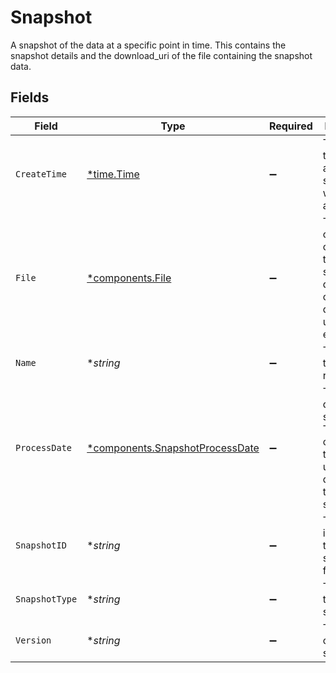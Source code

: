 # Snapshot

A snapshot of the data at a specific point in time. This contains the snapshot details and the download_uri of the file containing the snapshot data.


## Fields

| Field                                                                                                         | Type                                                                                                          | Required                                                                                                      | Description                                                                                                   | Example                                                                                                       |
| ------------------------------------------------------------------------------------------------------------- | ------------------------------------------------------------------------------------------------------------- | ------------------------------------------------------------------------------------------------------------- | ------------------------------------------------------------------------------------------------------------- | ------------------------------------------------------------------------------------------------------------- |
| `CreateTime`                                                                                                  | [*time.Time](https://pkg.go.dev/time#Time)                                                                    | :heavy_minus_sign:                                                                                            | The timestamp at which the snapshot was created at in UTC.                                                    | 2023-09-30 00:00:00 +0000 UTC                                                                                 |
| `File`                                                                                                        | [*components.File](../../models/components/file.md)                                                           | :heavy_minus_sign:                                                                                            | The details of file containing the snapshot data. This contains the download uri and uri expiry time.         | {<br/>"download_uri": "https://storage.googleapis.com/download_link",<br/>"uri_expiry_time": "2023-09-30T01:00:00Z"<br/>} |
| `Name`                                                                                                        | **string*                                                                                                     | :heavy_minus_sign:                                                                                            | The name of the resource.                                                                                     | snapshots/01HYMXTSRTP3X6DDCC45ZJ59VB                                                                          |
| `ProcessDate`                                                                                                 | [*components.SnapshotProcessDate](../../models/components/snapshotprocessdate.md)                             | :heavy_minus_sign:                                                                                            | The process date of the snapshot. This date corresponds to the underlying data within the snapshot.           | {<br/>"day": 30,<br/>"month": 9,<br/>"year": 2023<br/>}                                                       |
| `SnapshotID`                                                                                                  | **string*                                                                                                     | :heavy_minus_sign:                                                                                            | The unique identifier of the snapshot file.                                                                   | 01HYMXTSRTP3X6DDCC45ZJ59VB                                                                                    |
| `SnapshotType`                                                                                                | **string*                                                                                                     | :heavy_minus_sign:                                                                                            | The type of the snapshot.                                                                                     | daily_accounts                                                                                                |
| `Version`                                                                                                     | **string*                                                                                                     | :heavy_minus_sign:                                                                                            | The version of the snapshot.                                                                                  | 1                                                                                                             |